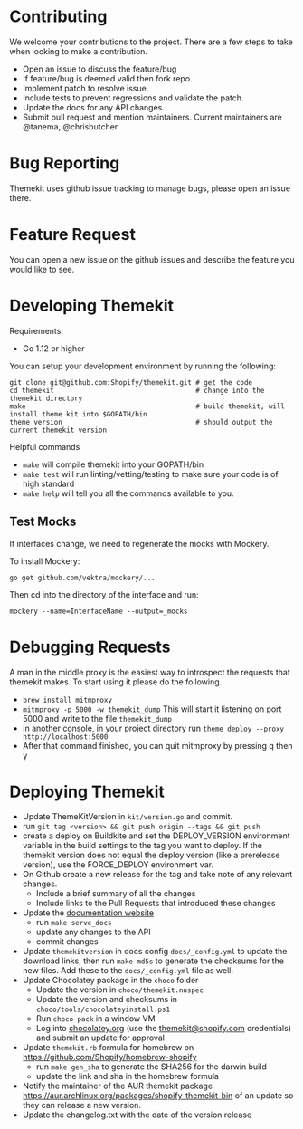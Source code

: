 # Contributing

We welcome your contributions to the project. There are a few steps to take when looking to make a contribution.

- Open an issue to discuss the feature/bug
- If feature/bug is deemed valid then fork repo.
- Implement patch to resolve issue.
- Include tests to prevent regressions and validate the patch.
- Update the docs for any API changes.
- Submit pull request and mention maintainers. Current maintainers are @tanema, @chrisbutcher

# Bug Reporting

Themekit uses github issue tracking to manage bugs, please open an issue there.

# Feature Request

You can open a new issue on the github issues and describe the feature you would like to see.

# Developing Themekit

Requirements:

- Go 1.12 or higher

You can setup your development environment by running the following:

```
git clone git@github.com:Shopify/themekit.git # get the code
cd themekit                                   # change into the themekit directory
make                                          # build themekit, will install theme kit into $GOPATH/bin
theme version                                 # should output the current themekit version
```

Helpful commands

- `make` will compile themekit into your GOPATH/bin
- `make test` will run linting/vetting/testing to make sure your code is of high standard
- `make help` will tell you all the commands available to you.

## Test Mocks

If interfaces change, we need to regenerate the mocks with Mockery.

To install Mockery:

`go get github.com/vektra/mockery/...`

Then cd into the directory of the interface and run:

`mockery --name=InterfaceName --output=_mocks`

# Debugging Requests

A man in the middle proxy is the easiest way to introspect the requests that themekit makes. To start using it please do the following.

- `brew install mitmproxy`
- `mitmproxy -p 5000 -w themekit_dump` This will start it listening on port 5000 and write to the file `themekit_dump`
- in another console, in your project directory run `theme deploy --proxy http://localhost:5000`
- After that command finished, you can quit mitmproxy by pressing q then y

# Deploying Themekit

- Update ThemeKitVersion in `kit/version.go` and commit.
- run `git tag <version> && git push origin --tags && git push`
- create a deploy on Buildkite and set the DEPLOY_VERSION environment variable in the build
  settings to the tag you want to deploy. If the themekit version does not equal the deploy
  version (like a prerelease version), use the FORCE_DEPLOY environment var.
- On Github create a new release for the tag and take note of any relevant changes.
  - Include a brief summary of all the changes
  - Include links to the Pull Requests that introduced these changes
- Update the [documentation website](https://shopify.github.io/themekit/)
  - run `make serve_docs`
  - update any changes to the API
  - commit changes
- Update `themekitversion` in docs config `docs/_config.yml` to update the download links,
  then run `make md5s` to generate the checksums for the new files. Add these to the `docs/_config.yml`
  file as well.
- Update Chocolatey package in the `choco` folder
    - Update the version in `choco/themekit.nuspec`
    - Update the version and checksums in `choco/tools/chocolateyinstall.ps1`
    - Run `choco pack` in a window VM
    - Log into [chocolatey.org](chocolatey.org) (use the themekit@shopify.com credentials) and submit an update for approval
- Update `themekit.rb` formula for homebrew on https://github.com/Shopify/homebrew-shopify
  - run `make gen_sha` to generate the SHA256 for the darwin build
  - update the link and sha in the homebrew formula
- Notify the maintainer of the AUR themekit package https://aur.archlinux.org/packages/shopify-themekit-bin
  of an update so they can release a new version.
- Update the changelog.txt with the date of the version release
